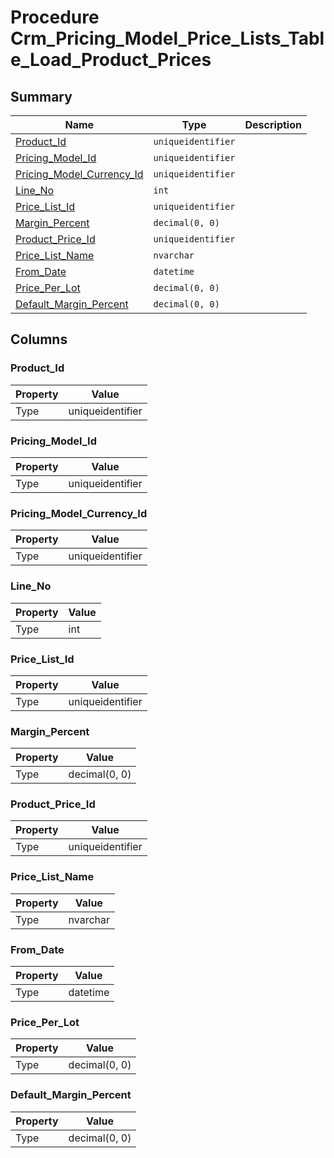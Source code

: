 # Procedure Crm_Pricing_Model_Price_Lists_Table_Load_Product_Prices


## Summary

| Name | Type | Description |
| - | - | --- |
|[Product_Id](#product_id)|`uniqueidentifier` ||
|[Pricing_Model_Id](#pricing_model_id)|`uniqueidentifier` ||
|[Pricing_Model_Currency_Id](#pricing_model_currency_id)|`uniqueidentifier` ||
|[Line_No](#line_no)|`int` ||
|[Price_List_Id](#price_list_id)|`uniqueidentifier` ||
|[Margin_Percent](#margin_percent)|`decimal(0, 0)` ||
|[Product_Price_Id](#product_price_id)|`uniqueidentifier` ||
|[Price_List_Name](#price_list_name)|`nvarchar` ||
|[From_Date](#from_date)|`datetime` ||
|[Price_Per_Lot](#price_per_lot)|`decimal(0, 0)` ||
|[Default_Margin_Percent](#default_margin_percent)|`decimal(0, 0)` ||

## Columns

### Product_Id

| Property | Value |
| - | - |
|Type|uniqueidentifier|

### Pricing_Model_Id

| Property | Value |
| - | - |
|Type|uniqueidentifier|

### Pricing_Model_Currency_Id

| Property | Value |
| - | - |
|Type|uniqueidentifier|

### Line_No

| Property | Value |
| - | - |
|Type|int|

### Price_List_Id

| Property | Value |
| - | - |
|Type|uniqueidentifier|

### Margin_Percent

| Property | Value |
| - | - |
|Type|decimal(0, 0)|

### Product_Price_Id

| Property | Value |
| - | - |
|Type|uniqueidentifier|

### Price_List_Name

| Property | Value |
| - | - |
|Type|nvarchar|

### From_Date

| Property | Value |
| - | - |
|Type|datetime|

### Price_Per_Lot

| Property | Value |
| - | - |
|Type|decimal(0, 0)|

### Default_Margin_Percent

| Property | Value |
| - | - |
|Type|decimal(0, 0)|


